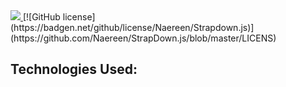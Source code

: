 <div>
  <a href="https://discord-bot-python.bolaghaly.repl.co/"> <img src="https://img.shields.io/website-up-down-blue-red/http/monip.org.svg"/> </a>
  [![GitHub license](https://badgen.net/github/license/Naereen/Strapdown.js)](https://github.com/Naereen/StrapDown.js/blob/master/LICENS)
</div>

## Technologies Used:
<div>
</div>
